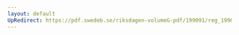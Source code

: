 ```yaml
---
layout: default
UpRedirect: https://pdf.swedeb.se/riksdagen-volumeG-pdf/199091/reg_199091/reg_199091_0304.pdf
---
```

